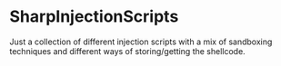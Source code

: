 # SharpInjectionScripts
Just a collection of different injection scripts with a mix of sandboxing techniques and different ways of storing/getting the shellcode.
